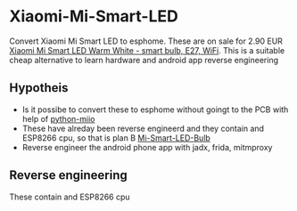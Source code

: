 # Xiaomi-Mi-Smart-LED
Convert Xiaomi Mi Smart LED to esphome. These are on sale for 2.90 EUR [Xiaomi Mi Smart LED Warm White - smart bulb, E27, WiFi](https://www.multitronic.fi/en/products/3519655/xiaomi-mi-smart-led-warm-white---smart-bulb--e27--wifi). This is a suitable cheap alternative to learn hardware and android app reverse engineering 

## Hypotheis 
- Is it possibe to convert these to esphome without goingt to the PCB with help of [python-miio](https://pypi.org/project/python-miio/)
- These have alreday been reverse engineerd and they contain and ESP8266 cpu, so that is plan B [Mi-Smart-LED-Bulb](https://devices.esphome.io/devices/Mi-Smart-LED-Bulb)
- Reverse engineer the android phone app with jadx, frida, mitmproxy  

## Reverse engineering
These contain and ESP8266 cpu
